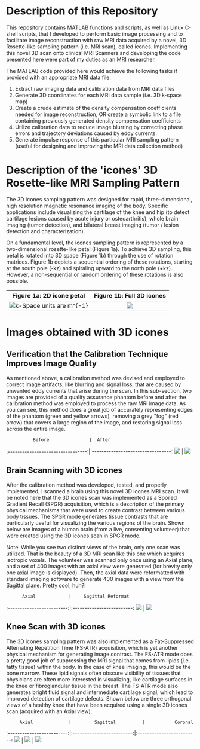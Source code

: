 # Description of this Repository
This repository contains MATLAB functions and scripts, as well as Linux C-shell scripts, that I developed to perform basic image processing and to facilitate image reconstruction with raw MRI data acquired by a novel, 3D Rosette-like sampling pattern (i.e. MRI scan), called icones. Implementing this novel 3D scan onto clinical MRI Scanners and developing the code presented here were part of my duties as an MRI researcher.

The MATLAB code provided here would achieve the following tasks if provided with an appropriate MRI data file:
  1. Extract raw imaging data and calibration data from MRI data files
  2. Generate 3D coordinates for each MRI data sample (i.e. 3D k-space map)
  3. Create a crude estimate of the density compensation coefficients needed for image reconstruction, OR create a symbolic link to a file containing previously generated density compensation coefficients
  4. Utilize calibration data to reduce image blurring by correcting phase errors and trajectory deviations caused by eddy currents.
  5. Generate impulse response of this particular MRI sampling pattern (useful for designing and improving the MRI data collection method)


# Description of the 'icones' 3D Rosette-like MRI Sampling Pattern
The 3D icones sampling pattern was designed for rapid, three-dimensional, high resolution magnetic resonance imaging of the body. Specific applications include visualizing the cartilage of the knee and hip (to detect cartilage lesions caused by acute injury or osteoarthritis), whole brain imaging (tumor detection), and bilateral breast imaging (tumor / lesion detection and characterization).

On a fundamental level, the icones sampling pattern is represented by a two-dimensional rosette-like petal (Figure 1a). To achieve 3D sampling, this petal is rotated into 3D space (Figure 1b) through the use of rotation matrices. Figure 1b depicts a sequential ordering of these rotations, starting at the south pole (-kz) and spiraling upward to the north pole (+kz). However, a non-sequential or random ordering of these rotations is also possible.


Figure 1a: 2D icone petal  |Figure 1b: Full 3D icones
:-------------------------:|:-------------------------:
![k-Space units are m^{-1}](https://github.com/larryhernandez/MRI_research/blob/master/Figure_1a_2D_icones_petal.jpg)  |  ![](https://github.com/larryhernandez/MRI_research/blob/master/Figure_1b_icones_animated_3Dsampling.gif)


# Images obtained with 3D icones


## Verification that the Calibration Technique Improves Image Quality
As mentioned above, a calibration method was devised and employed to correct image artifacts, like blurring and signal loss, that are caused by unwanted eddy currents that arise during the scan. In this sub-section, two images are provided of a quality assurance phantom before and after the calibration method was employed to process the raw MRi image data. As you can see, this method does a great job of accurately representing edges of the phantom (green and yellow arrows), removing a grey "fog" (red arrow) that covers a large region of the image, and restoring signal loss across the entire image.


              Before               |  After
:---------------------------------:|:---------------------------------:
![](https://github.com/larryhernandez/MRI_research/blob/master/ACR_phantom_without_calibration.jpg)  |  ![](https://github.com/larryhernandez/MRI_research/blob/master/ACR_phantom_calibration.jpg)


## Brain Scanning with 3D icones

After the calibration method was developed, tested, and properly implemented, I scanned a brain using this novel 3D icones MRI scan. It will be noted here that the 3D icones scan was implemented as a Spoiled Gradient Recall (SPGR) acquisition, which is a description of the primary physical mechanisms that were used to create contrast between various body tissues. The SPGR mode generates tissue contrasts that are particularly useful for visualizing the various regions of the brain. Shown below are images of a human brain (from a live, consenting volunteer) that were created using the 3D icones scan in SPGR mode.

Note: While you see two distinct views of the brain, only one scan was utilized. That is the beauty of a 3D MRI scan like this one which acquires isotropic voxels. The volunteer was scanned only once using an Axial plane, and a set of 400 images with an axial view were generated (for brevity only one axial image is displayed). Then, the axial data were reformatted with standard imaging software to generate 400 images with a view from the Sagittal plane. Pretty cool, huh?!

          Axial            |     Sagittal Reformat
:-------------------------:|:-------------------------:
![](https://github.com/larryhernandez/MRI_research/blob/master/Brain_FSPGR_Axial_150.jpg)  |  ![](https://github.com/larryhernandez/MRI_research/blob/master/Brain_FSPGR_Sagittal_158.jpg)

## Knee Scan with 3D icones

The 3D icones sampling pattern was also implemented as a Fat-Suppressed Alternating Repetition Time (FS-ATR) acquisition, which is yet another physical mechanism for generating image contrast. The FS-ATR mode does a pretty good job of suppressing the MRI signal that comes from lipids (i.e. fatty tissue) within the body. In the case of knee imaging, this would be the bone marrow. These lipid signals often obscure visibility of tissues that physicians are often more interested in visualizing, like cartilage surfaces in the knee or fibroglandular tissue in the breast. The FS-ATR mode also generates bright fluid signal and intermediate cartilage signal, which lead to improved detection of cartilage defects. Shown below are three orthogonal views of a healthy knee that have been acquired using a single 3D icones scan (acquired with an Axial view).


         Axial             |         Sagittal	       |           Coronal
:-------------------------:|:-------------------------:|:-------------------------:
![](https://github.com/larryhernandez/MRI_research/blob/master/Knee_FSATR_Axial_168.jpg)  |  ![](https://github.com/larryhernandez/MRI_research/blob/master/Knee_FSATR_Sagittal_141.jpg) | ![](https://github.com/larryhernandez/MRI_research/blob/master/Knee_FSATR_Coronal_219.jpg)